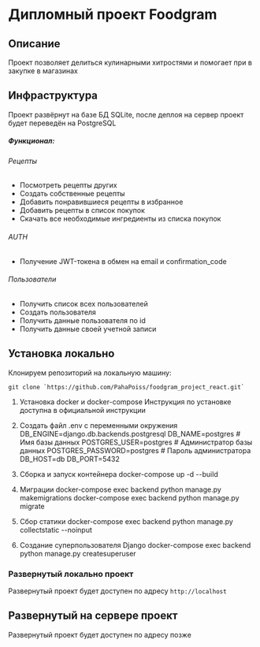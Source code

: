 # Дипломный проект Foodgram



## Описание
Проект позволяет делиться кулинарными хитростями и помогает при в закупке в магазинах

## Инфраструктура
Проект развёрнут на базе БД SQLite, после деплоя на сервер проект будет переведён на PostgreSQL

##### Функционал:
###### Рецепты
- Посмотреть рецепты других
- Создать собственные рецепты
- Добавить понравившиеся рецепты в избранное
- Добавить рецепты в список покупок
- Скачать все необходимые ингредиенты из списка покупок
###### AUTH
- Получение JWT-токена в обмен на email и confirmation_code
###### Пользователи
- Получить список всех пользователей
- Создать пользователя
- Получить данные пользователя по id
- Получить данные своей учетной записи

## Установка локально
Клонируем репозиторий на локальную машину:

```
git clone `https://github.com/PahaPoiss/foodgram_project_react.git`
```

1. Установка docker и docker-compose
Инструкция по установке доступна в официальной инструкции

2. Создать файл .env с переменными окружения
DB_ENGINE=django.db.backends.postgresql
DB_NAME=postgres # Имя базы данных
POSTGRES_USER=postgres # Администратор базы данных
POSTGRES_PASSWORD=postgres # Пароль администратора
DB_HOST=db
DB_PORT=5432

3. Сборка и запуск контейнера
docker-compose up -d --build

4. Миграции
docker-compose exec backend python manage.py makemigrations
docker-compose exec backend python manage.py migrate

5. Сбор статики
docker-compose exec backend python manage.py collectstatic --noinput

6. Создание суперпользователя Django
docker-compose exec backend python manage.py createsuperuser


### Развернутый локально проект

Развернутый проект будет доступен по адресу `http://localhost`


## Развернутый на сервере проект

Развернутый проект будет доступен по адресу позже



